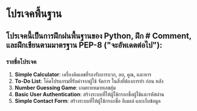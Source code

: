# โปรเจคพื้นฐาน

## โปรเจคนี้เป็นการฝึกฝนพื้นฐานของ Python, ฝึก # Comment, และฝึกเขียนตามมาตรฐาน PEP-8 ("จะอัพเดตต่อไป"):

### รายชื่อโปรเจค
1. **Simple Calculator**: เครื่องคิดเลขที่รองรับการบวก, ลบ, คูณ, และหาร
2. **To-Do List**: โค๊ดโปรแกรมที่รับค่าจากผู้ใช้ จัดการ ในสิ่งที่ต้องการทำ ก่อน หลัง 
3. **Number Guessing Game**: เกมทายหมายเลขสุ่ม
4. **Basic User Authentication**: สร้างระบบที่ให้ผู้ใช้กรอกชื่อผู้ใช้และรหัสผ่าน
5. **Simple Contact Form**: สร้างระบบที่ให้ผู้ใช้กรอกชื่อ อีเมลล์ และเก็บข้อมูล
